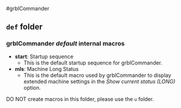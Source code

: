 #grblCommander

## `def` folder

### grblCommander *default* **internal** macros

* **start**: Startup sequence
    * This is the default startup sequence for grblCommander.
* **mls**: Machine Long Status
    * This is the default macro used by grblCommander to display extended machine settings in the *Show current status (LONG)* option.

DO NOT create macros in this folder, please use the `u` folder.
